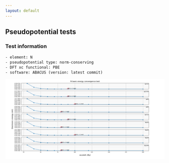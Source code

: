 ```yaml
---
layout: default
---
```


## Pseudopotential tests
### Test information
    - element: N
    - pseudopotential type: norm-conserving
    - DFT xc functional: PBE
    - software: ABACUS (version: latest commit)
    
<p align="center">
    <img src="N.png" class="plain-figure">
</p>  